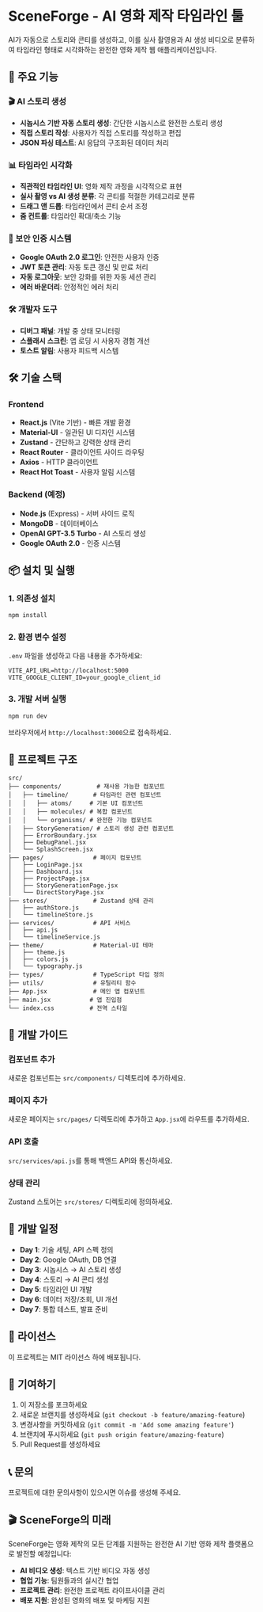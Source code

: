 # SceneForge - AI 영화 제작 타임라인 툴

AI가 자동으로 스토리와 콘티를 생성하고, 이를 실사 촬영용과 AI 생성 비디오로 분류하여 타임라인 형태로 시각화하는 완전한 영화 제작 웹 애플리케이션입니다.

## 🚀 주요 기능

### 🎬 AI 스토리 생성
- **시놉시스 기반 자동 스토리 생성**: 간단한 시놉시스로 완전한 스토리 생성
- **직접 스토리 작성**: 사용자가 직접 스토리를 작성하고 편집
- **JSON 파싱 테스트**: AI 응답의 구조화된 데이터 처리

### 📊 타임라인 시각화
- **직관적인 타임라인 UI**: 영화 제작 과정을 시각적으로 표현
- **실사 촬영 vs AI 생성 분류**: 각 콘티를 적절한 카테고리로 분류
- **드래그 앤 드롭**: 타임라인에서 콘티 순서 조정
- **줌 컨트롤**: 타임라인 확대/축소 기능

### 🔐 보안 인증 시스템
- **Google OAuth 2.0 로그인**: 안전한 사용자 인증
- **JWT 토큰 관리**: 자동 토큰 갱신 및 만료 처리
- **자동 로그아웃**: 보안 강화를 위한 자동 세션 관리
- **에러 바운더리**: 안정적인 에러 처리

### 🛠️ 개발자 도구
- **디버그 패널**: 개발 중 상태 모니터링
- **스플래시 스크린**: 앱 로딩 시 사용자 경험 개선
- **토스트 알림**: 사용자 피드백 시스템

## 🛠️ 기술 스택

### Frontend
- **React.js** (Vite 기반) - 빠른 개발 환경
- **Material-UI** - 일관된 UI 디자인 시스템
- **Zustand** - 간단하고 강력한 상태 관리
- **React Router** - 클라이언트 사이드 라우팅
- **Axios** - HTTP 클라이언트
- **React Hot Toast** - 사용자 알림 시스템

### Backend (예정)
- **Node.js** (Express) - 서버 사이드 로직
- **MongoDB** - 데이터베이스
- **OpenAI GPT-3.5 Turbo** - AI 스토리 생성
- **Google OAuth 2.0** - 인증 시스템

## 📦 설치 및 실행

### 1. 의존성 설치
```bash
npm install
```

### 2. 환경 변수 설정
`.env` 파일을 생성하고 다음 내용을 추가하세요:
```env
VITE_API_URL=http://localhost:5000
VITE_GOOGLE_CLIENT_ID=your_google_client_id
```

### 3. 개발 서버 실행
```bash
npm run dev
```

브라우저에서 `http://localhost:3000`으로 접속하세요.

## 📁 프로젝트 구조

```
src/
├── components/          # 재사용 가능한 컴포넌트
│   ├── timeline/       # 타임라인 관련 컴포넌트
│   │   ├── atoms/     # 기본 UI 컴포넌트
│   │   ├── molecules/ # 복합 컴포넌트
│   │   └── organisms/ # 완전한 기능 컴포넌트
│   ├── StoryGeneration/ # 스토리 생성 관련 컴포넌트
│   ├── ErrorBoundary.jsx
│   ├── DebugPanel.jsx
│   └── SplashScreen.jsx
├── pages/              # 페이지 컴포넌트
│   ├── LoginPage.jsx
│   ├── Dashboard.jsx
│   ├── ProjectPage.jsx
│   ├── StoryGenerationPage.jsx
│   └── DirectStoryPage.jsx
├── stores/             # Zustand 상태 관리
│   ├── authStore.js
│   └── timelineStore.js
├── services/           # API 서비스
│   ├── api.js
│   └── timelineService.js
├── theme/              # Material-UI 테마
│   ├── theme.js
│   ├── colors.js
│   └── typography.js
├── types/              # TypeScript 타입 정의
├── utils/              # 유틸리티 함수
├── App.jsx             # 메인 앱 컴포넌트
├── main.jsx           # 앱 진입점
└── index.css          # 전역 스타일
```

## 🔧 개발 가이드

### 컴포넌트 추가
새로운 컴포넌트는 `src/components/` 디렉토리에 추가하세요.

### 페이지 추가
새로운 페이지는 `src/pages/` 디렉토리에 추가하고 `App.jsx`에 라우트를 추가하세요.

### API 호출
`src/services/api.js`를 통해 백엔드 API와 통신하세요.

### 상태 관리
Zustand 스토어는 `src/stores/` 디렉토리에 정의하세요.

## 🎯 개발 일정

- **Day 1**: 기술 세팅, API 스펙 정의
- **Day 2**: Google OAuth, DB 연결
- **Day 3**: 시놉시스 → AI 스토리 생성
- **Day 4**: 스토리 → AI 콘티 생성
- **Day 5**: 타임라인 UI 개발
- **Day 6**: 데이터 저장/조회, UI 개선
- **Day 7**: 통합 테스트, 발표 준비

## 📝 라이선스

이 프로젝트는 MIT 라이선스 하에 배포됩니다.

## 🤝 기여하기

1. 이 저장소를 포크하세요
2. 새로운 브랜치를 생성하세요 (`git checkout -b feature/amazing-feature`)
3. 변경사항을 커밋하세요 (`git commit -m 'Add some amazing feature'`)
4. 브랜치에 푸시하세요 (`git push origin feature/amazing-feature`)
5. Pull Request를 생성하세요

## 📞 문의

프로젝트에 대한 문의사항이 있으시면 이슈를 생성해 주세요.

## 🎬 SceneForge의 미래

SceneForge는 영화 제작의 모든 단계를 지원하는 완전한 AI 기반 영화 제작 플랫폼으로 발전할 예정입니다:

- **AI 비디오 생성**: 텍스트 기반 비디오 자동 생성
- **협업 기능**: 팀원들과의 실시간 협업
- **프로젝트 관리**: 완전한 프로젝트 라이프사이클 관리
- **배포 지원**: 완성된 영화의 배포 및 마케팅 지원
